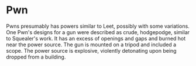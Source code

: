 # Pwn
Pwns presumably has powers similar to Leet, possibly with some variations. One Pwn's designs for a gun were described as crude, hodgepodge, similar to Squealer's work. It has an excess of openings and gaps and burned hot near the power source. The gun is mounted on a tripod and included a scope. The power source is explosive, violently detonating upon being dropped from a building.
